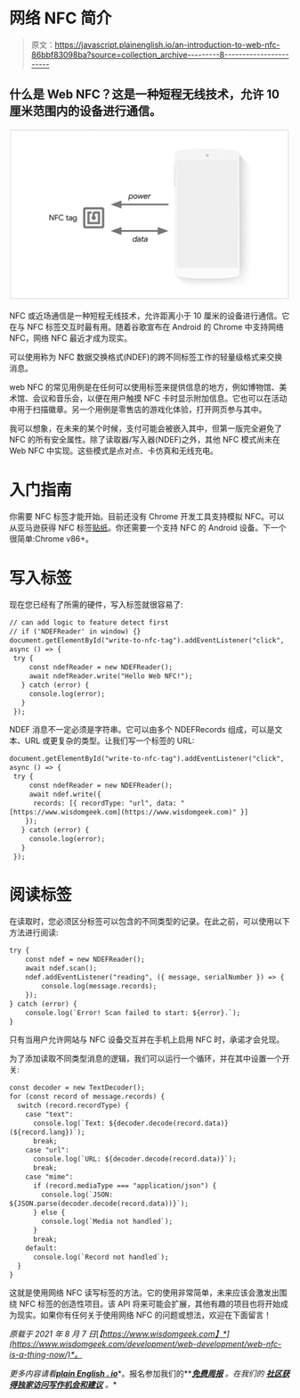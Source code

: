 # 网络 NFC 简介

> 原文：<https://javascript.plainenglish.io/an-introduction-to-web-nfc-86bbf83098ba?source=collection_archive---------8----------------------->

## 什么是 Web NFC？这是一种短程无线技术，允许 10 厘米范围内的设备进行通信。

![](img/62c5b06e40ee9a15a25a3b87669c26b8.png)

NFC 或近场通信是一种短程无线技术，允许距离小于 10 厘米的设备进行通信。它在与 NFC 标签交互时最有用。随着谷歌宣布在 Android 的 Chrome 中支持网络 NFC，网络 NFC 最近才成为现实。

可以使用称为 NFC 数据交换格式(NDEF)的跨不同标签工作的轻量级格式来交换消息。

web NFC 的常见用例是在任何可以使用标签来提供信息的地方，例如博物馆、美术馆、会议和音乐会，以便在用户触摸 NFC 卡时显示附加信息。它也可以在活动中用于扫描徽章。另一个用例是零售店的游戏化体验，打开网页参与其中。

我可以想象，在未来的某个时候，支付可能会被嵌入其中，但第一版完全避免了 NFC 的所有安全属性。除了读取器/写入器(NDEF)之外，其他 NFC 模式尚未在 Web NFC 中实现。这些模式是点对点、卡仿真和无线充电。

# 入门指南

你需要 NFC 标签才能开始。目前还没有 Chrome 开发工具支持模拟 NFC。可以从亚马逊获得 NFC 标签[贴纸](https://amzn.to/3CrJPms)。你还需要一个支持 NFC 的 Android 设备。下一个很简单:Chrome v86+。

# 写入标签

现在您已经有了所需的硬件，写入标签就很容易了:

```
// can add logic to feature detect first
// if ('NDEFReader' in window) {}
document.getElementById("write-to-nfc-tag").addEventListener("click", async () => {
 try {
     const ndefReader = new NDEFReader();
     await ndefReader.write("Hello Web NFC!");
   } catch (error) {
     console.log(error);
   }
 });
```

NDEF 消息不一定必须是字符串。它可以由多个 NDEFRecords 组成，可以是文本、URL 或更复杂的类型。让我们写一个标签的 URL:

```
document.getElementById("write-to-nfc-tag").addEventListener("click", async () => {
 try {
     const ndefReader = new NDEFReader();
     await ndef.write({
      records: [{ recordType: "url", data: "[https://www.wisdomgeek.com](https://www.wisdomgeek.com)" }]
    });
   } catch (error) {
     console.log(error);
   }
 });
```

# 阅读标签

在读取时，您必须区分标签可以包含的不同类型的记录。在此之前，可以使用以下方法进行阅读:

```
try {
    const ndef = new NDEFReader();
    await ndef.scan();
    ndef.addEventListener("reading", ({ message, serialNumber }) => {
        console.log(message.records);
    });
} catch (error) {
    console.log(`Error! Scan failed to start: ${error}.`);
}
```

只有当用户允许网站与 NFC 设备交互并在手机上启用 NFC 时，承诺才会兑现。

为了添加读取不同类型消息的逻辑，我们可以运行一个循环，并在其中设置一个开关:

```
const decoder = new TextDecoder();
for (const record of message.records) {
  switch (record.recordType) {
    case "text":
      console.log(`Text: ${decoder.decode(record.data)} (${record.lang})`);
      break;
    case "url":
      console.log(`URL: ${decoder.decode(record.data)}`);
      break;
    case "mime":
      if (record.mediaType === "application/json") {
        console.log(`JSON: ${JSON.parse(decoder.decode(record.data))}`);
      } else {
        console.log(`Media not handled`);
      }
      break;
    default:
      console.log(`Record not handled`);
  }
}
```

这就是使用网络 NFC 读写标签的方法。它的使用非常简单，未来应该会激发出围绕 NFC 标签的创造性项目。该 API 将来可能会扩展，其他有趣的项目也将开始成为现实。如果你有任何关于使用网络 NFC 的问题或想法，欢迎在下面留言！

*原载于 2021 年 8 月 7 日*[*【https://www.wisdomgeek.com】*](https://www.wisdomgeek.com/development/web-development/web-nfc-is-a-thing-now/)*。*

*更多内容请看*[***plain English . io***](http://plainenglish.io/)*。报名参加我们的**[***免费周报***](http://newsletter.plainenglish.io/) *。在我们的* [***社区获得独家访问写作机会和建议***](https://discord.gg/GtDtUAvyhW) *。**